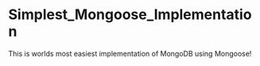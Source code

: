 # Simplest_Mongoose_Implementation
This is worlds most easiest implementation of MongoDB using Mongoose!

